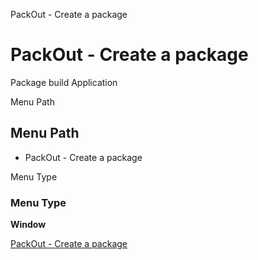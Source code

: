 
PackOut - Create a package
# PackOut - Create a package


Package build Application

Menu Path
## Menu Path



- PackOut - Create a package

Menu Type
### Menu Type

**Window**


[PackOut - Create a package](functional-guide/window/window-packout---create-a-package.md)